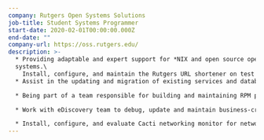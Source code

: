 ```yaml
---
company: Rutgers Open Systems Solutions
job-title: Student Systems Programmer
start-date: 2020-02-01T00:00:00.000Z
end-date: ""
company-url: https://oss.rutgers.edu/
description: >-
  * Providing adaptable and expert support for *NIX and open source operating
  systems.\
    Install, configure, and maintain the Rutgers URL shortener on test and development servers.\
  * Assist in the updating and migration of existing services and databases to virtualized hardware and Docker containers.\

  * Being part of a team responsible for building and maintaining RPM packages used throughout a user community of 70,000 faculty, staff and students.\

  * Work with eDiscovery team to debug, update and maintain business-critical in-house scripts written in Golang.\

  * Install, configure, and evaluate Cacti networking monitor for networking technicians.
---
```

